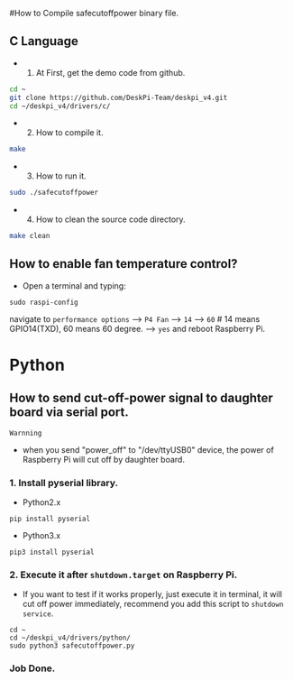 #How to Compile safecutoffpower binary file.
## C Language
* 1. At First, get the demo code from github.
```bash
cd ~
git clone https://github.com/DeskPi-Team/deskpi_v4.git
cd ~/deskpi_v4/drivers/c/
```
* 2. How to compile it.
```bash
make 
```
* 3. How to run it.
```bash
sudo ./safecutoffpower
```
* 4. How to clean the source code directory.
```bash
make clean
```
## How to enable fan temperature control? 
* Open a terminal and typing:
```
sudo raspi-config
```
navigate to `performance options` --> `P4 Fan` --> `14` --> `60` # 14 means GPIO14(TXD), 60 means 60 degree. 
--> `yes` and reboot Raspberry Pi.

# Python
## How to send cut-off-power signal to daughter board via serial port.
```Warnning```
* when you send "power_off" to "/dev/ttyUSB0" device, the power of Raspberry Pi will cut off by daughter board. 
### 1. Install pyserial library.
* Python2.x 
```
pip install pyserial 
```
* Python3.x
```
pip3 install pyserial
```
### 2. Execute it after `shutdown.target` on Raspberry Pi.
* If you want to test if it works properly, just execute it in terminal, it will cut off power immediately, recommend you add this script to `shutdown service`.
```
cd ~
cd ~/deskpi_v4/drivers/python/
sudo python3 safecutoffpower.py
```
### Job Done.

